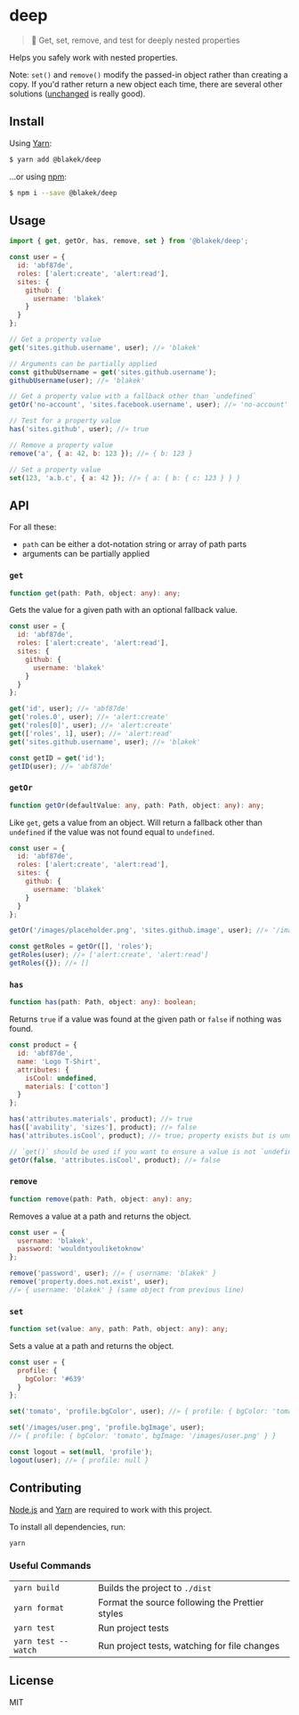# deep

> 🐡 Get, set, remove, and test for deeply nested properties

Helps you safely work with nested properties.

Note: `set()` and `remove()` modify the passed-in object rather than creating a
copy. If you'd rather return a new object each time, there are several other
solutions ([unchanged] is really good).

## Install

Using [Yarn]:

```bash
$ yarn add @blakek/deep
```

…or using [npm]:

```bash
$ npm i --save @blakek/deep
```

## Usage

```js
import { get, getOr, has, remove, set } from '@blakek/deep';

const user = {
  id: 'abf87de',
  roles: ['alert:create', 'alert:read'],
  sites: {
    github: {
      username: 'blakek'
    }
  }
};

// Get a property value
get('sites.github.username', user); //» 'blakek'

// Arguments can be partially applied
const githubUsername = get('sites.github.username');
githubUsername(user); //» 'blakek'

// Get a property value with a fallback other than `undefined`
getOr('no-account', 'sites.facebook.username', user); //» 'no-account'

// Test for a property value
has('sites.github', user); //» true

// Remove a property value
remove('a', { a: 42, b: 123 }); //» { b: 123 }

// Set a property value
set(123, 'a.b.c', { a: 42 }); //» { a: { b: { c: 123 } } }
```

## API

For all these:

- `path` can be either a dot-notation string or array of path parts
- arguments can be partially applied

### `get`

```ts
function get(path: Path, object: any): any;
```

Gets the value for a given path with an optional fallback value.

```js
const user = {
  id: 'abf87de',
  roles: ['alert:create', 'alert:read'],
  sites: {
    github: {
      username: 'blakek'
    }
  }
};

get('id', user); //» 'abf87de'
get('roles.0', user); //» 'alert:create'
get('roles[0]', user); //» 'alert:create'
get(['roles', 1], user); //» 'alert:read'
get('sites.github.username', user); //» 'blakek'

const getID = get('id');
getID(user); //» 'abf87de'
```

### `getOr`

```ts
function getOr(defaultValue: any, path: Path, object: any): any;
```

Like `get`, gets a value from an object. Will return a fallback other than
`undefined` if the value was not found equal to `undefined`.

```js
const user = {
  id: 'abf87de',
  roles: ['alert:create', 'alert:read'],
  sites: {
    github: {
      username: 'blakek'
    }
  }
};

getOr('/images/placeholder.png', 'sites.github.image', user); //» '/images/placeholder.png'

const getRoles = getOr([], 'roles');
getRoles(user); //» ['alert:create', 'alert:read']
getRoles({}); //» []
```

### `has`

```ts
function has(path: Path, object: any): boolean;
```

Returns `true` if a value was found at the given path or `false` if nothing was
found.

```js
const product = {
  id: 'abf87de',
  name: 'Logo T-Shirt',
  attributes: {
    isCool: undefined,
    materials: ['cotton']
  }
};

has('attributes.materials', product); //» true
has(['avability', 'sizes'], product); //» false
has('attributes.isCool', product); //» true; property exists but is undefined

// `get()` should be used if you want to ensure a value is not `undefined`
getOr(false, 'attributes.isCool', product); //» false
```

### `remove`

```ts
function remove(path: Path, object: any): any;
```

Removes a value at a path and returns the object.

```js
const user = {
  username: 'blakek',
  password: 'wouldntyouliketoknow'
};

remove('password', user); //» { username: 'blakek' }
remove('property.does.not.exist', user);
//» { username: 'blakek' } (same object from previous line)
```

### `set`

```ts
function set(value: any, path: Path, object: any): any;
```

Sets a value at a path and returns the object.

```js
const user = {
  profile: {
    bgColor: '#639'
  }
};

set('tomato', 'profile.bgColor', user); //» { profile: { bgColor: 'tomato' } }

set('/images/user.png', 'profile.bgImage', user);
//» { profile: { bgColor: 'tomato', bgImage: '/images/user.png' } }

const logout = set(null, 'profile');
logout(user); //» { profile: null }
```

## Contributing

[Node.js] and [Yarn] are required to work with this project.

To install all dependencies, run:

```bash
yarn
```

### Useful Commands

|                     |                                                 |
| ------------------- | ----------------------------------------------- |
| `yarn build`        | Builds the project to `./dist`                  |
| `yarn format`       | Format the source following the Prettier styles |
| `yarn test`         | Run project tests                               |
| `yarn test --watch` | Run project tests, watching for file changes    |

## License

MIT

[node.js]: https://nodejs.org/
[npm]: https://npmjs.com/
[unchanged]: https://github.com/planttheidea/unchanged
[yarn]: https://yarnpkg.com/en/docs/
